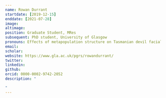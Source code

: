 ```yaml
---
name: Rowan Durrant
startdate: [2019-12-15]
enddate: [2021-07-28]
image: 
altimage: 
position: Graduate Student, MRes
subsequent: PhD student, University of Glasgow
pronouns: Effects of metapopulation structure on Tasmanian devil facial tumour disease spread
email: 
scholar:
website: https://www.gla.ac.uk/pgrs/rowandurrant/
twitter: 
linkedin: 
github: 
orcid: 0000-0002-9742-2052
description: "

"
---
```

